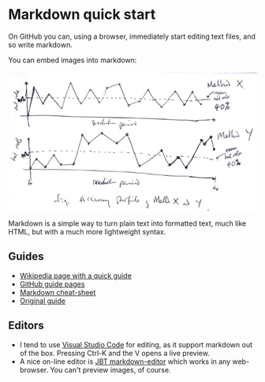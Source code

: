 # Markdown quick start

On GitHub you can, using a browser, immediately start editing text files, and so write markdown.

You can embed images into markdown:

![Graph](graph.png)

Markdown is a simple way to turn plain text into formatted text, much like HTML, but with a much more lightweight syntax.

## Guides

- [Wikipedia page with a quick guide](https://en.wikipedia.org/wiki/Markdown)
- [GitHub guide pages](https://guides.github.com/features/mastering-markdown/)
- [Markdown cheat-sheet](https://github.com/adam-p/markdown-here/wiki/Markdown-Cheatsheet)
- [Original guide](https://daringfireball.net/projects/markdown/syntax)

## Editors

- I tend to use [Visual Studio Code](https://code.visualstudio.com/) for editing, as it support markdown out of the box.  Pressing Ctrl-K and the V opens a live preview.
- A nice on-line editor is [JBT markdown-editor](https://jbt.github.io/markdown-editor) which works in any web-browser.  You can't preview images, of course.
